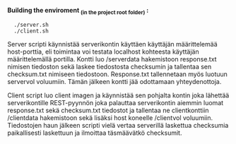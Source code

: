 **Building the enviroment <sub>(in the project root folder)</sub> :**
```
  ./server.sh
  ./client.sh
```

Server scripti käynnistää serverikontin käyttäen käyttäjän määrittelemää host-porttia, eli toimintaa voi testata localhost kohteesta käyttäjän määrittelemällä portilla. Kontti luo /serverdata hakemistoon response.txt nimisen tiedoston sekä laskee tiedostosta checksumin ja tallentaa sen checksum.txt nimiseen tiedostoon. Response.txt tallennetaan myös luotuun servervol voluumiin. Tämän jälkeen kontti jää odottamaan yhteydenottoja. 

Client script luo client imagen ja käynnistää sen pohjalta kontin joka lähettää serverikontille REST-pyynnön joka palauttaa serverikontin aiemmin luomat response.txt sekä checksum.txt tiedostot ja tallentaa ne clientkonttiin /clientdata hakemistoon sekä lisäksi host koneelle /clientvol voluumiin. Tiedostojen haun jälkeen scripti vielä vertaa serverillä laskettua checksumia paikallisesti laskettuun ja ilmoittaa täsmäävätkö checksumit.

